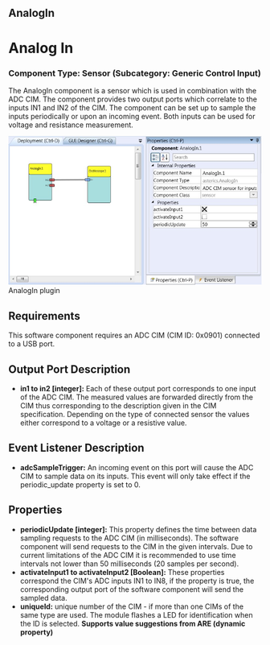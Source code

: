 ##

## AnalogIn

# Analog In

### Component Type: Sensor (Subcategory: Generic Control Input)

The AnalogIn component is a sensor which is used in combination with the ADC CIM. The component provides two output ports which correlate to the inputs IN1 and IN2 of the CIM. The component can be set up to sample the inputs periodically or upon an incoming event. Both inputs can be used for voltage and resistance measurement.

![Screenshot: AnalogIn plugin](./img/AnalogIn.jpg "Screenshot: AnalogIn plugin")  
AnalogIn plugin

## Requirements

This software component requires an ADC CIM (CIM ID: 0x0901) connected to a USB port.

## Output Port Description

- **in1 to in2 \[integer\]:** Each of these output port corresponds to one input of the ADC CIM. The measured values are forwarded directly from the CIM thus corresponding to the description given in the CIM specification. Depending on the type of connected sensor the values either correspond to a voltage or a resistive value.

## Event Listener Description

- **adcSampleTrigger:** An incoming event on this port will cause the ADC CIM to sample data on its inputs. This event will only take effect if the periodic_update property is set to 0.

## Properties

- **periodicUpdate \[integer\]:** This property defines the time between data sampling requests to the ADC CIM (in milliseconds). The software component will send requests to the CIM in the given intervals. Due to current limitations of the ADC CIM it is recommended to use time intervals not lower than 50 milliseconds (20 samples per second).
- **activateInput1 to activateInput2 \[Boolean\]:** These properties correspond the CIM's ADC inputs IN1 to IN8, if the property is true, the corresponding output port of the software component will send the sampled data.
- **uniqueId:** unique number of the CIM - if more than one CIMs of the same type are used. The module flashes a LED for identification when the ID is selected. **Supports value suggestions from ARE (dynamic property)**
